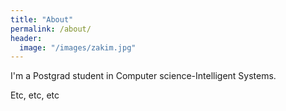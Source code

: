```yaml
---
title: "About"
permalink: /about/
header:
  image: "/images/zakim.jpg"
---
```


I'm a Postgrad student in Computer science-Intelligent Systems.

Etc, etc, etc
